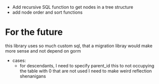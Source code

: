
* Add recursive SQL function to get nodes in a tree structure
* add node order and sort functions


# For the future

this library uses so much custom sql, that a migration libray would
make more sense and not depend on gorm
* cases:
  * for descendants, I need to specify parent_id this to not occupying the table with 0 that are not used I need to make weird reflection shenanigans